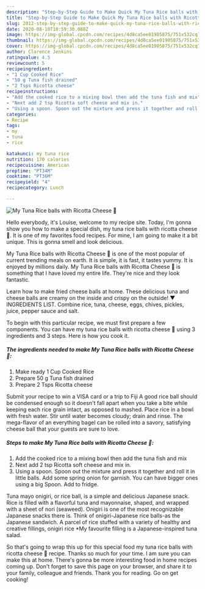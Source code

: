 ```yaml
---
description: "Step-by-Step Guide to Make Quick My Tuna Rice balls with Ricotta Cheese 🤩"
title: "Step-by-Step Guide to Make Quick My Tuna Rice balls with Ricotta Cheese 🤩"
slug: 2012-step-by-step-guide-to-make-quick-my-tuna-rice-balls-with-ricotta-cheese
date: 2020-08-10T10:59:30.088Z
image: https://img-global.cpcdn.com/recipes/4d8ca5ee01905875/751x532cq70/my-tuna-rice-balls-with-ricotta-cheese-🤩-recipe-main-photo.jpg
thumbnail: https://img-global.cpcdn.com/recipes/4d8ca5ee01905875/751x532cq70/my-tuna-rice-balls-with-ricotta-cheese-🤩-recipe-main-photo.jpg
cover: https://img-global.cpcdn.com/recipes/4d8ca5ee01905875/751x532cq70/my-tuna-rice-balls-with-ricotta-cheese-🤩-recipe-main-photo.jpg
author: Clarence Jenkins
ratingvalue: 4.5
reviewcount: 5
recipeingredient:
- "1 Cup Cooked Rice"
- "50 g Tuna fish drained"
- "2 Tsps Ricotta cheese"
recipeinstructions:
- "Add the cooked rice to a mixing bowl then add the tuna fish and mix"
- "Next add 2 tsp Ricotta soft cheese and mix in."
- "Using a spoon. Spoon out the mixture and press it together and roll it in little balls. Add some spring onion for garnish. You can have bigger ones using a big Spoon. Add to fridge."
categories:
- Recipe
tags:
- my
- tuna
- rice

katakunci: my tuna rice 
nutrition: 170 calories
recipecuisine: American
preptime: "PT34M"
cooktime: "PT36M"
recipeyield: "4"
recipecategory: Lunch

---
```



![My Tuna Rice balls with Ricotta Cheese 🤩](https://img-global.cpcdn.com/recipes/4d8ca5ee01905875/751x532cq70/my-tuna-rice-balls-with-ricotta-cheese-🤩-recipe-main-photo.jpg)

Hello everybody, it's Louise, welcome to my recipe site. Today, I'm gonna show you how to make a special dish, my tuna rice balls with ricotta cheese 🤩. It is one of my favorites food recipes. For mine, I am going to make it a bit unique. This is gonna smell and look delicious.

My Tuna Rice balls with Ricotta Cheese 🤩 is one of the most popular of current trending meals on earth. It is simple, it is fast, it tastes yummy. It is enjoyed by millions daily. My Tuna Rice balls with Ricotta Cheese 🤩 is something that I have loved my entire life. They're nice and they look fantastic.

Learn how to make fried cheese balls at home. These delicious tuna and cheese balls are creamy on the inside and crispy on the outside! ▼ INGREDIENTS LIST. Combine rice, tuna, cheese, eggs, chives, pickles, juice, pepper sauce and salt.


To begin with this particular recipe, we must first prepare a few components. You can have my tuna rice balls with ricotta cheese 🤩 using 3 ingredients and 3 steps. Here is how you cook it.

<!--inarticleads1-->

##### The ingredients needed to make My Tuna Rice balls with Ricotta Cheese 🤩:

1. Make ready 1 Cup Cooked Rice
1. Prepare 50 g Tuna fish drained
1. Prepare 2 Tsps Ricotta cheese


Submit your recipe to win a VISA card or a trip to Fiji A good rice ball should be condensed enough so it doesn&#39;t fall apart when you take a bite while keeping each rice grain intact, as opposed to mashed. Place rice in a bowl with fresh water. Stir until water becomes cloudy; drain and rinse. The mega-flavor of an everything bagel can be rolled into a savory, satisfying cheese ball that your guests are sure to love. 

<!--inarticleads2-->

##### Steps to make My Tuna Rice balls with Ricotta Cheese 🤩:

1. Add the cooked rice to a mixing bowl then add the tuna fish and mix
1. Next add 2 tsp Ricotta soft cheese and mix in.
1. Using a spoon. Spoon out the mixture and press it together and roll it in little balls. Add some spring onion for garnish. You can have bigger ones using a big Spoon. Add to fridge.


Tuna mayo onigiri, or rice ball, is a simple and delicious Japanese snack. Rice is filled with a flavorful tuna and mayonnaise, shaped, and wrapped with a sheet of nori (seaweed). Onigiri is one of the most recognizable Japanese snacks there is. Think of onigiri-Japanese rice balls-as the Japanese sandwich. A parcel of rice stuffed with a variety of healthy and creative fillings, onigiri rice *My favourite filling is a Japanese-inspired tuna salad. 

So that's going to wrap this up for this special food my tuna rice balls with ricotta cheese 🤩 recipe. Thanks so much for your time. I am sure you can make this at home. There's gonna be more interesting food in home recipes coming up. Don't forget to save this page on your browser, and share it to your family, colleague and friends. Thank you for reading. Go on get cooking!
